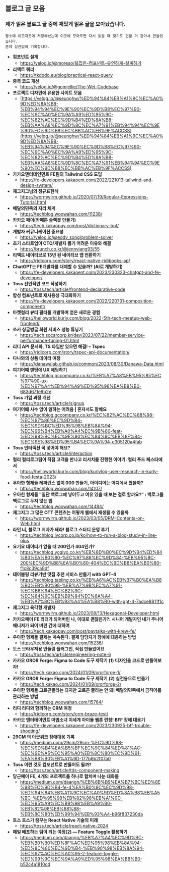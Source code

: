 ## 블로그 글 모음
### 제가 읽은 블로그 글 중에 재밌게 읽은 글을 모아놨습니다.
```plaintext
평소에 이곳저곳에 저장해놨는데 이곳에 모아두면 다시 읽을 때 찾기도 편할 거 같아서 만들었습니다.
분야 상관없이 기록합니다.
```

- **컴포넌트 설계**
  - https://velog.io/@moreso/복잡한-컴포넌트-유연하게-설계하기
- **리액트 쿼리**
  - https://tkdodo.eu/blog/practical-react-query
- **중복 코드 개선**
  - https://velog.io/@gomjellie/The-Wet-Codebase
- **프로젝트 디자인에 유용한 사이트 모음**
  - [https://velog.io/@seunghw/%ED%94%84%EB%A1%9C%EC%A0%9D%ED%8A%B8-%EB%94%94%EC%9E%90%EC%9D%B8%EC%97%90-%EC%9C%A0%EC%9A%A9%ED%95%9C-%EC%82%AC%EC%9D%B4%ED%8A%B8-%EB%AA%A8%EC%9D%8C%EC%A7%91%EB%94%94%EC%9E%90%EC%9D%B8%EC%BB%AC%EB%9F%ACCSS](https://velog.io/@seunghw/%ED%94%84%EB%A1%9C%EC%A0%9D%ED%8A%B8-%EB%94%94%EC%9E%90%EC%9D%B8%EC%97%90-%EC%9C%A0%EC%9A%A9%ED%95%9C-%EC%82%AC%EC%9D%B4%ED%8A%B8-%EB%AA%A8%EC%9D%8C%EC%A7%91%EB%94%94%EC%9E%90%EC%9D%B8%EC%BB%AC%EB%9F%ACCSS)
- **카카오엔터테인먼트 FE팀의 Tailwind CSS 도입**
  - https://fe-developers.kakaoent.com/2022/221013-tailwind-and-design-system/
- **재그지그님의 정규표현식**
  - https://wormwlrm.github.io/2020/07/19/Regular-Expressions-Tutorial.html
- **배달의민족의 지리 체계**
  - https://techblog.woowahan.com/11238/
- **카카오 페이(카페톤 슬랙봇 만들기)**
  - https://tech.kakaopay.com/post/dictionary-bot/
- **개발자 커뮤니케이션 중요성**
  - https://velog.io/@eddy_song/problem-solver
- **초기 스타트업이 CTO/개발자 뽑기 어려운 이유와 해결**
  - https://brunch.co.kr/@jennyjang93/55
- **리액트 네이티브로 13년 된 네이티브 앱 전환하기**
  - https://ridicorp.com/story/react-native-ridibooks-ap/
- **ChatGPT는 FE개발자를 대체할 수 있을까? (AI로 개발하기)**
  - https://fe-developers.kakaoent.com/2023/230323-chatgpt-and-fe-developer/
- **Toss 선언적인 코드 작성하기**
  - https://toss.tech/article/frontend-declarative-code
- **합성 컴포넌트로 재사용성 극대화하기**
  - https://fe-developers.kakaoent.com/2022/220731-composition-component/
- **마켓컬리 뷰티 필터를 개발하며 얻은 새로운 경험**
  - https://helloworld.kurly.com/blog/2022-5th-tech-meetup-web-frontend/
- **쏘카 싱글벙글 회원 서비스 성능 튜닝기**
  - https://tech.socarcorp.kr/dev/2023/07/22/member-service-performance-tuning-01.html
- **리디 API 문서화, TS 타입만 있으면 해결! – Tspec**
  - https://ridicorp.com/story/tspec-api-documentation/
- **다나와의 상품 데이터 여정**
  - https://danawalab.github.io/common/2023/08/30/Danawa-Data.html
- **여기어때 맨땅에 UX 헤딩하기**
  - https://techblog.gccompany.co.kr/%EB%A7%A8%EB%95%85%EC%97%90-ux-%ED%97%A4%EB%94%A9%ED%95%98%EA%B8%B0-683d671e9b2e
- **Toss 가입 과정 개선**
  - https://toss.tech/article/signup
- **여기어떄 사수 없이 일하는 어려움 | 혼자서도 잘해요**
  - https://techblog.gccompany.co.kr/%EC%82%AC%EC%88%98-%EC%97%86%EC%9D%B4-%EC%9D%BC%ED%95%98%EB%8A%94-%EC%96%B4%EB%A0%A4%EC%9B%80-feat-%ED%98%BC%EC%9E%90%EC%84%9C%EB%8F%84-%EC%9E%98%ED%95%B4%EC%9A%94-e305120a4fab
- **Toss 인터렉션 꼭 넣어야 해요?**
  - https://toss.tech/article/interaction
- **컬리 컬리로그팀이 직접 고객을 만나고 리서치를 진행한 이야기: 컬리 푸드 페스타에서**
  - https://helloworld.kurly.com/blog/kurlylog-user-research-in-kurly-food-festa-2023/
- **우아한 형제들 레퍼런스 없이 000 만들기, 아이디어는 어디에서 왔을까?**
  - https://techblog.woowahan.com/14107/
- **우아한 형제들 “일단 백로그에 넣어두고 여유 있을 때 보는 걸로 할까요?” : 백로그를 백로그로 두지 않는 법**
  - https://techblog.woowahan.com/14484/
- **재그지그 그 많은 OTT 콘텐츠는 어떻게 웹에서 재생될 수 있을까**
  - https://wormwlrm.github.io/2023/03/05/DRM-Contents-on-Web.html
- **라인 너, 블로그 저자가 돼라! 블로그 스터디 운영 후기**
  - https://techblog.lycorp.co.jp/ko/how-to-run-a-blog-study-in-line-plus
- **요기요 데이터가 없을 때 200인가 404인가?**
  - https://techblog.yogiyo.co.kr/%EB%8D%B0%EC%9D%B4%ED%84%B0%EA%B0%80-%EC%97%86%EC%9D%84-%EB%95%8C-200%EC%9D%B8%EA%B0%80-404%EC%9D%B8%EA%B0%80-f1c8c39ca9df
- **테이블링 리뷰기반 맛집 추천 서비스 만들기 with GPT-4**
  - https://techblog.tabling.co.kr/%EB%A6%AC%EB%B7%B0%EA%B8%B0%EB%B0%98-%EB%A7%9B%EC%A7%91-%EC%B6%94%EC%B2%9C-%EC%84%9C%EB%B9%84%EC%8A%A4-%EB%A7%8C%EB%93%A4%EA%B8%B0-with-gpt-4-7adce8811f1c
- **재그지그 육각형 개발자**
  - https://wormwlrm.github.io/2023/08/13/Hexagonal-Developer.html
- **카카오페이 FE 리더가 되어버린 나, 이대로 괜찮은가?: 시니어 개발자인 내가 주니어 매니저가 되어 버린 건에 대하여**
  - https://tech.kakaopay.com/post/paytalks-with-krew-fe/
- **우아한 형제들 결제는 계속된다: 결제 담당자가 장애에 대응하는 방법**
  - https://techblog.woowahan.com/15236/
- **토스 브라우저용 번들링 플러그인, 직접 만들었어요**
  - https://toss.tech/article/engineering-note-6
- **카카오 OROR Forge: Figma to Code 도구 제작기 (1) 디자인을 코드로 만들어보자!**
  - https://tech.kakao.com/2024/01/09/ororforge-1/
- **카카오 OROR Forge: Figma to Code 도구 제작기 (2) 실전용으로 만들기**
  - https://tech.kakao.com/2024/01/09/ororforge-2/
- **우아한 형제들 고르곤졸라는 되지만 고르곤 졸라는 안 돼! 배달의민족에서 금칙어를 관리하는 방법**
  - https://techblog.woowahan.com/15764/
- **리디 리디와 함께하는 CRM 여정**
  - https://ridicorp.com/story/crm-braze-test/
- **카카오 엔터테이먼트 마법소녀 이세계 아이돌 웹툰 런칭! BFF 장애 대응기**
  - https://fe-developers.kakaoent.com/2023/230925-bff-trouble-shooting/
- **29CM 의 이굿위크 장애대응 기록**
  - https://medium.com/29cm/29cm-%EC%9D%98-%EC%9D%B4%EA%B5%BF%EC%9C%84%ED%81%AC-%EC%9E%A5%EC%95%A0%EB%8C%80%EC%9D%91-%EA%B8%B0%EB%A1%9D-177b6b2f07a0
- **Toss 이런 것도 컴포넌트로 만들어도 될까?**
  - https://toss.tech/article/tds-component-making
- **당근페이 FE, 4개의 프로젝트를 하나로 합치며 나눈 대화들**
  - https://medium.com/daangn/%EB%8B%B9%EA%B7%BC%ED%8E%98%EC%9D%B4-fe-4%EA%B0%9C%EC%9D%98-%ED%94%84%EB%A1%9C%EC%A0%9D%ED%8A%B8%EB%A5%BC-%ED%95%98%EB%82%98%EB%A1%9C-%ED%95%A9%EC%B9%98%EB%A9%B0-%EB%82%98%EB%88%88-%EB%8C%80%ED%99%94%EB%93%A4-b96f837230da
- **토스 토스가 꿈꾸는 React Native 기술의 미래**
  - https://toss.tech/article/react-native-2024
- **매일 배포하는 팀이 되는 여정(2) — Feature Toggle 활용하기**
  - https://medium.com/daangn/%EB%A7%A4%EC%9D%BC-%EB%B0%B0%ED%8F%AC%ED%95%98%EB%8A%94-%ED%8C%80%EC%9D%B4-%EB%90%98%EB%8A%94-%EC%97%AC%EC%A0%95-2-feature-toggle-%ED%99%9C%EC%9A%A9%ED%95%98%EA%B8%B0-b52c4a1810cd
